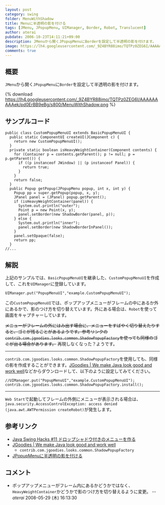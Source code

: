 ```yaml
---
layout: post
category: swing
folder: MenuWithShadow
title: Menuに半透明の影を付ける
tags: [JMenu, JPopupMenu, UIManager, Border, Robot, Translucent]
author: aterai
pubdate: 2006-10-23T14:11:21+09:00
description: JMenuから開くJPopupMenuにBorderを設定して半透明の影を付けます。
image: https://lh4.googleusercontent.com/_9Z4BYR88imo/TQTPz0ZEG6I/AAAAAAAAAek/pd0ErBB9eBg/s800/MenuWithShadow.png
comments: true
---
```

## 概要
`JMenu`から開く`JPopupMenu`に`Border`を設定して半透明の影を付けます。

{% download https://lh4.googleusercontent.com/_9Z4BYR88imo/TQTPz0ZEG6I/AAAAAAAAAek/pd0ErBB9eBg/s800/MenuWithShadow.png %}

## サンプルコード
<pre class="prettyprint"><code>public class CustomPopupMenuUI extends BasicPopupMenuUI {
  public static ComponentUI createUI(JComponent c) {
    return new CustomPopupMenuUI();
  }
  private static boolean isHeavyWeightContainer(Component contents) {
    for (Container p = contents.getParent(); p != null; p = p.getParent()) {
      if ((p instanceof JWindow) || (p instanceof Panel)) {
        return true;
      }
    }
    return false;
  }
  public Popup getPopup(JPopupMenu popup, int x, int y) {
    Popup pp = super.getPopup(popup, x, y);
    JPanel panel = (JPanel) popup.getParent();
    if (isHeavyWeightContainer(panel)) {
      System.out.println("outer");
      Point p = new Point(x, y);
      panel.setBorder(new ShadowBorder(panel, p));
    } else {
      System.out.println("inner");
      panel.setBorder(new ShadowBorderInPanel());
    }
    panel.setOpaque(false);
    return pp;
  }
//...
</code></pre>

## 解説
上記のサンプルでは、`BasicPopupMenuUI`を継承した、`CustomPopupMenuUI`を作成して、これを`UIManager`に登録しています。

<pre class="prettyprint"><code>UIManager.put("PopupMenuUI","example.CustomPopupMenuUI");
</code></pre>

この`CustomPopupMenuUI`では、ポップアップメニューがフレームの中にあるか外にあるかで、影のつけ方を切り替えています。外にある場合は、`Robot`を使って画面をキャプチャーしています。

~~メニューがフレームの外にはみ出す場合に、メニューをすばやく切り替えたりすると、ゴミが残ることがあるようです。参考リンクの`contrib.com.jgoodies.looks.common.ShadowPopupFactory`を使っても同様のゴミが出る場合があります。~~ 再現しなくなった？ようです。

- - - -
`contrib.com.jgoodies.looks.common.ShadowPopupFactory`を使用しても、同様の影を作成することができます。[JGoodies | We make Java look good and work well](http://www.jgoodies.com/)などからダウンロードして、以下のように設定してみてください。

<pre class="prettyprint"><code>//UIManager.put("PopupMenuUI","example.CustomPopupMenuUI");
contrib.com.jgoodies.looks.common.ShadowPopupFactory.install();
</code></pre>

- - - -
`Web Start`で起動してフレームの外側にメニューが表示される場合は、`java.security.AccessControlException: access denied (java.awt.AWTPermission createRobot)`が発生します。

## 参考リンク
- [Java Swing Hacks #11 ドロップシャドウ付きのメニューを作る](http://www.oreilly.co.jp/books/4873112788/toc.html)
- [JGoodies | We make Java look good and work well](http://www.jgoodies.com/)
    - `contrib.com.jgoodies.looks.common.ShadowPopupFactory`
- [JPopupMenuに半透明の影を付ける](http://ateraimemo.com/Swing/DropShadowPopup.html)

<!-- dummy comment line for breaking list -->

## コメント
- ポップアップメニューがフレーム内にあるかどうかではなく、`HeavyWeightContainer`かどうかで影のつけ方を切り替えるように変更。 -- *aterai* 2008-05-29 (木) 16:13:30

<!-- dummy comment line for breaking list -->
